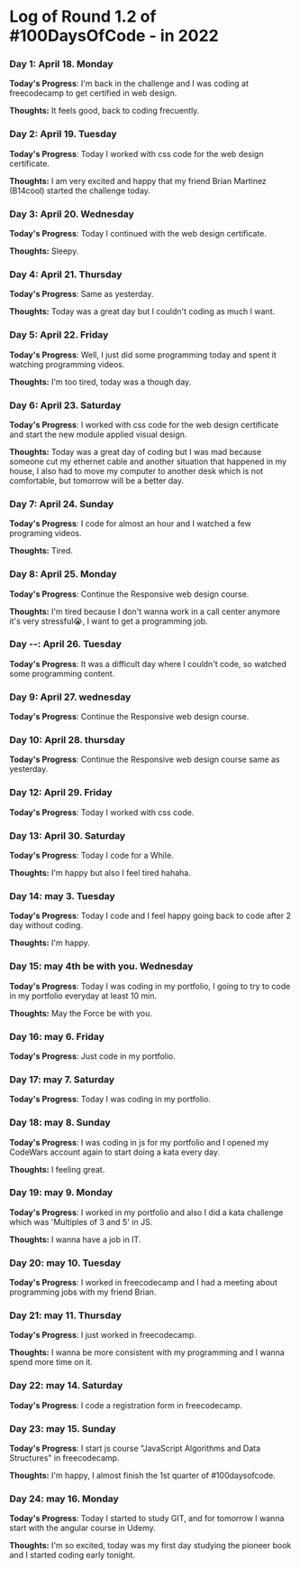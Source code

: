 # Log of Round 1.2 of #100DaysOfCode - in 2022

### Day 1: April 18. Monday

**Today's Progress**: I'm back in the challenge and I was coding at freecodecamp to get certified in web design.

**Thoughts:** It feels good, back to coding frecuently.

### Day 2: April 19. Tuesday

**Today's Progress**: Today I worked with css code for the web design certificate.

**Thoughts:** I am very excited and happy that my friend Brian Martinez (B14cool) started the challenge today.

### Day 3: April 20. Wednesday

**Today's Progress**: Today I continued with the web design certificate.

**Thoughts:** Sleepy.

### Day 4: April 21. Thursday

**Today's Progress**: Same as yesterday.

**Thoughts:** Today was a great day but I couldn't coding as much I want.

### Day 5: April 22. Friday

**Today's Progress**: Well, I just did some programming today and spent it watching programming videos.

**Thoughts:** I'm too tired, today was a though day.

### Day 6: April 23. Saturday

**Today's Progress**: I worked with css code for the web design certificate and start the new module applied visual design.

**Thoughts:** Today was a great day of coding but I was mad because someone cut my ethernet cable and another situation that happened in my house, I also had to move my computer to another desk which is not comfortable, but tomorrow will be a better day.

### Day 7: April 24. Sunday

**Today's Progress**: I code for almost an hour and I watched a few programing videos.

**Thoughts:** Tired.

### Day 8: April 25. Monday

**Today's Progress**: Continue the Responsive web design course.

**Thoughts:** I'm tired because I don't wanna work in a call center anymore it's very stressful😭, I want to get a programming job.

### Day --: April 26. Tuesday

**Today's Progress**: It was a difficult day where I couldn't code, so watched some programming content.

### Day 9: April 27. wednesday

**Today's Progress**: Continue the Responsive web design course.

### Day 10: April 28. thursday

**Today's Progress**: Continue the Responsive web design course same as yesterday.

### Day 12: April 29. Friday

**Today's Progress**: Today I worked with css code.

### Day 13: April 30. Saturday

**Today's Progress**: Today I code for a While. 

**Thoughts:** I'm happy but also I feel tired hahaha. 

### Day 14: may 3. Tuesday

**Today's Progress**: Today I code and I feel happy going back to code after 2 day without coding.

**Thoughts:** I'm happy.

### Day 15: may 4th be with you. Wednesday

**Today's Progress**: Today I was coding in my portfolio, I going to try to code in my portfolio everyday at least 10 min.

**Thoughts:** May the Force be with you.

### Day 16: may 6. Friday

**Today's Progress**: Just code in my portfolio.

### Day 17: may 7. Saturday

**Today's Progress**: Today I was coding in my portfolio.

### Day 18: may 8. Sunday

**Today's Progress**: I was coding in js for my portfolio and I opened my CodeWars account again to start doing a kata every day.

**Thoughts:** I feeling great.

### Day 19: may 9. Monday

**Today's Progress**: I worked in my portfolio and also I did a kata challenge which was 'Multiples of 3 and 5' in JS.

**Thoughts:** I wanna have a job in IT.

### Day 20: may 10. Tuesday

**Today's Progress**: I worked in freecodecamp and I had a meeting about programming jobs with my friend Brian.

### Day 21: may 11. Thursday

**Today's Progress**: I just worked in freecodecamp. 

**Thoughts:** I wanna be more consistent with my programming and I wanna spend more time on it.

### Day 22: may 14. Saturday

**Today's Progress**: I code a registration form in freecodecamp.

### Day 23: may 15. Sunday

**Today's Progress**: I start js course "JavaScript Algorithms and Data Structures" in freecodecamp.

**Thoughts:** I'm happy, I almost finish the 1st quarter of #100daysofcode.

### Day 24: may 16. Monday

**Today's Progress**: Today I started to study GIT, and for tomorrow I wanna start with the angular course in Udemy.

**Thoughts:** I'm so excited, today was my first day studying the pioneer book and I started coding early tonight.

